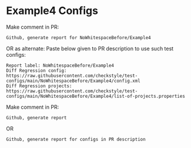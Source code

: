 # Example4 Configs
Make comment in PR:
```
Github, generate report for NoWhitespaceBefore/Example4
```
OR as alternate:
Paste below given to PR description to use such test configs:
```
Report label: NoWhitespaceBefore/Example4
Diff Regression config: https://raw.githubusercontent.com/checkstyle/test-configs/main/NoWhitespaceBefore/Example4/config.xml
Diff Regression projects: https://raw.githubusercontent.com/checkstyle/test-configs/main/NoWhitespaceBefore/Example4/list-of-projects.properties
```
Make comment in PR:
```
Github, generate report
```
OR
```
Github, generate report for configs in PR description
```

